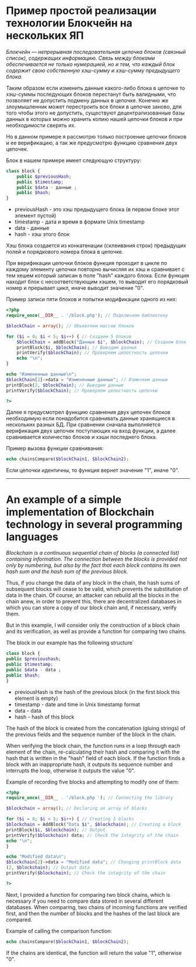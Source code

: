 # Пример простой реализации технологии Блокчейн на нескольких ЯП 

*Блокчейн — непрерывная последовательная цепочка блоков (связный список), содержащих информацию. Связь между блоками обеспечивается не только нумерацией, но и тем, что каждый блок содержит свою собственную хэш-сумму и хэш-сумму предыдущего блока.*

Таким образом если изменить данные какого-либо блока в цепочке то хэш-суммы последующих блоков перестанут быть валидными, что позволяет не допустить подмену данных в цепочке.
Конечно же злоумышленник может перестроить все блоки в цепочке заново, для того чтобы этого не допустить, существуют децентрализованные базы данных в которых можно хранить копию нашей цепочки блоков и при необходимости сверять их.

Но в данном примере я рассмотрю только построение цепочки блоков и ее верификацию, а так же предусмотрю функцию сравнения двух цепочек.

Блок в нашем примере имеет следующую структуру:
```php
class block {
    public $previousHash;
    public $timestamp;
    public $data - данные ;
    public $hash;
}
```
* previousHash - это хэш предыдущего блока (в первом блоке этот элемент пустой)
* timestamp - дата и время в формате Unix timestamp
* data - данные
* hash - хэш этого блок

Хэш блока создается из конкатенации (склеивания строк) предыдущих полей и порядкового номера блока в цепочке.

При верификации цепочки блоков функция проходит в цикле по каждому элементу цепочки повторно вычисляя их хэш и сравнивает с тем хешем который записан в поле "hash" каждого блока. Если функция находит блок с несоответствующим хэшем, то выводит его порядковый номер и прерывает цикл, иначе выводит значение "0".

Пример записи пяти блоков и попытки модификации одного из них:
```php
<?php
require_once(__DIR__ . '/block.php'); // Подключаем библиотеку

$blockChain = array(); // Объявляем массив блоков

for ($i = 0; $i < 5; $i++) { // Создаем 5 блоков
	$blockChain = addBlock("Данные $i", $blockChain); // Создаем блок
	printBlock($i, $blockChain); // Выводим данные
	printVerify($blockChain); // Проверяем целостность цепочки
	echo "\n";
}

echo "Измененные данные\n";
$blockChain[2]->data = "Измененные данные"; // Изменяем данные
printBlock(2, $blockChain); // Выводим данные
printVerify($blockChain); // Проверяем целостность цепочки

?>
```

Далее я предусмотрел функцию сравнения двух цепочек блоков необходимую если понадобится сравнивать данные хранящиеся в нескольких разных БД.
При сравнении сначала выполняется верификация двух цепочек поступающих на вход функции, а далее сравнивается количество блоков и хэши последнего блока.

Пример вызова функции сравнивания:
```php
echo chainsCompare($blockChain1, $blockChain2);
```
Если цепочки идентичны, то функция вернет значение "1", иначе "0".

---

# An example of a simple implementation of Blockchain technology in several programming languages

*Blockchain is a continuous sequential chain of blocks (a connected list) containing information. The connection between the blocks is provided not only by numbering, but also by the fact that each block contains its own hash sum and the hash sum of the previous block.*

Thus, if you change the data of any block in the chain, the hash sums of subsequent blocks will cease to be valid, which prevents the substitution of data in the chain.
Of course, an attacker can rebuild all the blocks in the chain anew, in order to prevent this, there are decentralized databases in which you can store a copy of our block chain and, if necessary, verify them.

But in this example, I will consider only the construction of a block chain and its verification, as well as provide a function for comparing two chains.

The block in our example has the following structure`
```php
class block {
public $previoushash;
public $timestamp;
public $data - data ;
public $hash;
}
```
* previousHash is the hash of the previous block (in the first block this element is empty)
* timestamp - date and time in Unix timestamp format
* data - data
* hash - hash of this block

The hash of the block is created from the concatenation (gluing strings) of the previous fields and the sequence number of the block in the chain.

When verifying the block chain, the function runs in a loop through each element of the chain, re-calculating their hash and comparing it with the hash that is written in the "hash" field of each block. If the function finds a block with an inappropriate hash, it outputs its sequence number and interrupts the loop, otherwise it outputs the value "0".

Example of recording five blocks and attempting to modify one of them:
```php
<?php
require_once(__DIR__ . '/block.php '); // Connecting the library

$blockchain = array(); // Declaring an array of blocks

for ($i = 0; $i < 5; $i++) { // Creating 5 blocks
$blockchain = AddBlock("Data $i", $blockchain); // Creating a block
printBlock($i, $blockchain); // Output
printVerify($blockchain) data; // Check the integrity of the chain
echo "\n";
}

echo "Modified data\n";
$blockchain[2]->data = "Modified data"; // Changing printBlock data
(2, $blockchain); // Output data
printVerify($blockchain); // Check the integrity of the chain

?>
```

Next, I provided a function for comparing two block chains, which is necessary if you need to compare data stored in several different databases.
When comparing, two chains of incoming functions are verified first, and then the number of blocks and the hashes of the last block are compared.

Example of calling the comparison function:
```php
echo chainsCompare($blockChain1, $blockChain2);
```
If the chains are identical, the function will return the value "1", otherwise "0".
